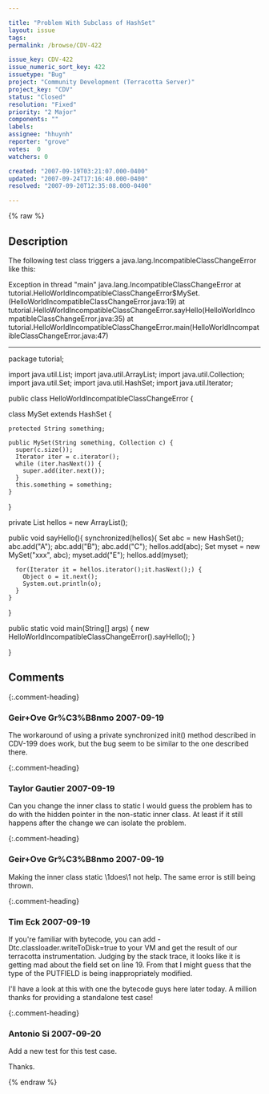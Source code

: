 ```yaml
---

title: "Problem With Subclass of HashSet"
layout: issue
tags: 
permalink: /browse/CDV-422

issue_key: CDV-422
issue_numeric_sort_key: 422
issuetype: "Bug"
project: "Community Development (Terracotta Server)"
project_key: "CDV"
status: "Closed"
resolution: "Fixed"
priority: "2 Major"
components: ""
labels: 
assignee: "hhuynh"
reporter: "grove"
votes:  0
watchers: 0

created: "2007-09-19T03:21:07.000-0400"
updated: "2007-09-24T17:16:40.000-0400"
resolved: "2007-09-20T12:35:08.000-0400"

---
```




{% raw %}



## Description

<div markdown="1" class="description">

The following test class triggers a java.lang.IncompatibleClassChangeError like this:

Exception in thread "main" java.lang.IncompatibleClassChangeError
        at tutorial.HelloWorldIncompatibleClassChangeError$MySet.<init>(HelloWorldIncompatibleClassChangeError.java:19)
        at tutorial.HelloWorldIncompatibleClassChangeError.sayHello(HelloWorldIncompatibleClassChangeError.java:35)
        at tutorial.HelloWorldIncompatibleClassChangeError.main(HelloWorldIncompatibleClassChangeError.java:47)

- - -

package tutorial;

import java.util.List;
import java.util.ArrayList;
import java.util.Collection;
import java.util.Set;
import java.util.HashSet;
import java.util.Iterator;

public class HelloWorldIncompatibleClassChangeError {

  class MySet extends HashSet {

    protected String something;
    
    public MySet(String something, Collection c) {
      super(c.size());      
      Iterator iter = c.iterator();
      while (iter.hasNext()) {
        super.add(iter.next());
      }
      this.something = something;
    }
  }
  
  private List hellos = new ArrayList();

  public void sayHello(){
    synchronized(hellos){
      Set abc = new HashSet();
      abc.add("A");
      abc.add("B");
      abc.add("C");
      hellos.add(abc);
      Set myset = new MySet("xxx", abc);
      myset.add("E");
      hellos.add(myset);
        
      for(Iterator it = hellos.iterator();it.hasNext();) {
        Object o = it.next();
        System.out.println(o);
      }
    }
  }

  public static void main(String[] args) {
    new HelloWorldIncompatibleClassChangeError().sayHello();
  }

}



</div>

## Comments


{:.comment-heading}
### **Geir+Ove Gr%C3%B8nmo** <span class="date">2007-09-19</span>

<div markdown="1" class="comment">

The workaround of using a private synchronized init() method described in CDV-199 does work, but the bug seem to be similar to the one described there.


</div>


{:.comment-heading}
### **Taylor Gautier** <span class="date">2007-09-19</span>

<div markdown="1" class="comment">

Can you change the inner class to static I would guess the problem has to do with the hidden pointer in the non-static inner class.  At least if it still happens after the change we can isolate the problem.


</div>


{:.comment-heading}
### **Geir+Ove Gr%C3%B8nmo** <span class="date">2007-09-19</span>

<div markdown="1" class="comment">

Making the inner class static \1does\1 not help. The same error is still being thrown.

</div>


{:.comment-heading}
### **Tim Eck** <span class="date">2007-09-19</span>

<div markdown="1" class="comment">

If you're familiar with bytecode, you can add -Dtc.classloader.writeToDisk=true to your VM and get the result of our terracotta instrumentation. Judging by the stack trace, it looks like it is getting mad about the field set on line 19. From that I might guess that the type of the PUTFIELD is being inappropriately modified. 

I'll have a look at this with one the bytecode guys here later today. A million thanks for providing a standalone test case!

</div>


{:.comment-heading}
### **Antonio Si** <span class="date">2007-09-20</span>

<div markdown="1" class="comment">

Add a new test for this test case.

Thanks.

</div>



{% endraw %}
